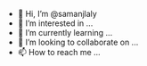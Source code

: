 - 👋 Hi, I’m @samanjlaly
- 👀 I’m interested in ...
- 🌱 I’m currently learning ...
- 💞️ I’m looking to collaborate on ...
- 📫 How to reach me ...

<!---
samanjlaly/samanjlaly is a ✨ special ✨ repository because its `README.md` (this file) appears on your GitHub profile.
You can click the Preview link to take a look at your changes.
--->
